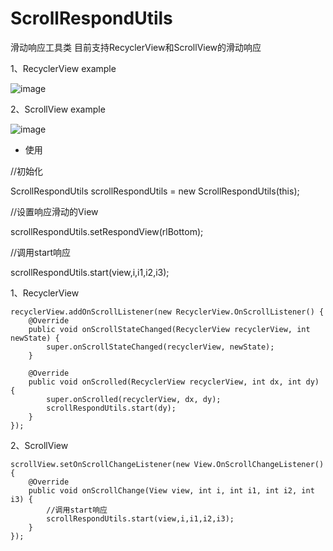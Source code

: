 # ScrollRespondUtils
滑动响应工具类
目前支持RecyclerView和ScrollView的滑动响应

1、RecyclerView example

![image](https://github.com/UseLived/ScrollRespondUtils/blob/master/app/src/main/res/drawable/recyclerview.gif)

2、ScrollView example

![image](https://github.com/UseLived/ScrollRespondUtils/blob/master/app/src/main/res/drawable/scrollview.gif)


* 使用


//初始化


ScrollRespondUtils scrollRespondUtils = new ScrollRespondUtils(this);

//设置响应滑动的View


scrollRespondUtils.setRespondView(rlBottom);

//调用start响应


scrollRespondUtils.start(view,i,i1,i2,i3);


1、RecyclerView


    recyclerView.addOnScrollListener(new RecyclerView.OnScrollListener() {
        @Override
        public void onScrollStateChanged(RecyclerView recyclerView, int newState) {
            super.onScrollStateChanged(recyclerView, newState);
        }

        @Override
        public void onScrolled(RecyclerView recyclerView, int dx, int dy) {
            super.onScrolled(recyclerView, dx, dy);
            scrollRespondUtils.start(dy);
        }
    });


2、ScrollView


    scrollView.setOnScrollChangeListener(new View.OnScrollChangeListener() {
        @Override
        public void onScrollChange(View view, int i, int i1, int i2, int i3) {
            //调用start响应
            scrollRespondUtils.start(view,i,i1,i2,i3);
        }
    });

    
